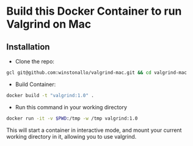 # Build this Docker Container to run Valgrind on Mac

## Installation
* Clone the repo:
```sh
gcl git@github.com:winstonallo/valgrind-mac.git && cd valgrind-mac
```
* Build Container:
```sh
docker build -t "valgrind:1.0" .
```
* Run this command in your working directory
```sh
docker run -it -v $PWD:/tmp -w /tmp valgrind:1.0
```
This will start a container in interactive mode, and mount your current working directory in it, allowing you to use valgrind.
